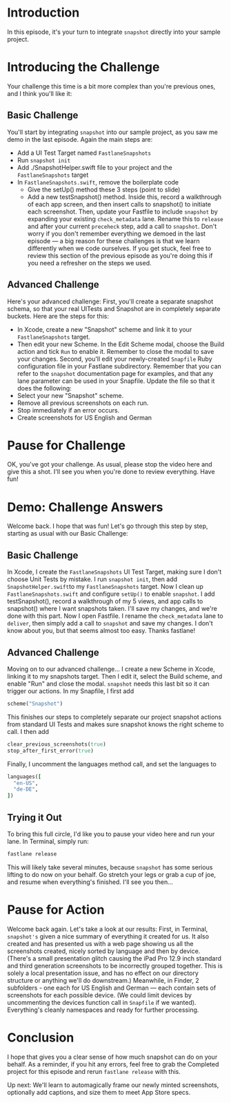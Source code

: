 # Introduction
In this episode, it's your turn to integrate `snapshot` directly into your sample project.  
# Introducing the Challenge
Your challenge this time is a bit more complex than you're previous ones, and I think you'll like it:
## Basic Challenge
You'll start by integrating `snapshot` into our sample project, as you saw me demo in the last episode. Again the main steps are:
- Add a UI Test Target named `FastlaneSnapshots`
- Run `snapshot init` 
- Add ./SnapshotHelper.swift file to your project and the `FastlaneSnapshots` target 
- In `FastlaneSnapshots.swift`, remove the boilerplate code
	- Give the setUp() method these 3 steps (point to slide)
	- Add a new testSnapshot() method. Inside this, record a walkthrough of each app screen, and then insert calls to snapshot() to initiate each screenshot.
Then, update your Fastfile to include `snapshot` by expanding your existing `check_metadata` lane. Rename this to `release` and after your current `preceheck` step, add a call to `snapshot`.
Don't worry if you don't remember everything we demoed in the last episode — a big reason for these challenges is that we learn differently when we code ourselves. If you get stuck, feel free to review this section of the previous episode as you're doing this if you need a refresher on the steps we used.
## Advanced Challenge
<!-- Should we have pre-added localizations ready? -->
Here's your advanced challenge: 
First, you'll create a separate snapshot schema, so that your real UITests and Snapshot are in completely separate buckets. Here are the steps for this:
- In Xcode, create a new "Snapshot" scheme and link it to your `FastlaneSnapshots` target.
- Then edit your new Scheme. In the Edit Scheme modal, choose the Build action and tick `Run` to enable it. Remember to close the modal to save your changes.
Second, you'll edit your newly-created `Snapfile` Ruby configuration file in your Fastlane subdirectory. Remember that you can refer to the `snapshot` documentation page for examples, and that any lane parameter can be used in your Snapfile. Update the file so that it does the following:
- Select your new "Snapshot" scheme.
- Remove all previous screenshots on each run.
- Stop immediately if an error occurs.
- Create screenshots for US English and German
<!-- Check the language codes / names here -->
# Pause for Challenge
OK, you've got your challenge. As usual, please stop the video here and give this a shot. I'll see you when you're done to review everything. Have fun!
# Demo: Challenge Answers
Welcome back. I hope that was fun! Let's go through this step by step, starting as usual with our Basic Challenge:
## Basic Challenge
In Xcode, I create the `FastlaneSnapshots` UI Test Target, making sure I don't choose Unit Tests by mistake. I run `snapshot init`, then  add `SnapshotHelper.swift`to my `FastlaneSnapshots` target. Now I clean up `FastlaneSnapshots.swift` and configure `setUp()` to enable `snapshot`. I add testSnapshot(), record a walkthrough of my 5 views, and app calls to snapshot() where I want snapshots taken. I'll save my changes, and we're done with this part.
Now I open Fastfile. I rename the `check_metadata` lane to `deliver`, then simply add a call to `snapshot` and save my changes.  I don't know about you, but that seems almost too easy. Thanks fastlane!
## Advanced Challenge
Moving on to our advanced challenge…
I create a new Scheme in Xcode, linking it to my snapshots target. Then I edit it, select the Build scheme, and enable "Run" and close the modal. `snapshot` needs this last bit so it can trigger our actions.
In my Snapfile, I first add
```ruby
scheme("Snapshot")
```
This finishes our steps to completely separate our project snapshot actions from standard UI Tests and makes sure snapshot knows the right scheme to call.
I then add
```ruby
clear_previous_screenshots(true)
stop_after_first_error(true)
```
Finally, I uncomment the languages method call, and set the languages to
```ruby
languages([
  "en-US",
  "de-DE",
])
```
## Trying it Out
To bring this full circle, I'd like you to pause your video here and run your lane. In Terminal, simply run:
```bash
fastlane release
```
This will likely take several minutes, because `snapshot` has some serious lifting to do now on your behalf. Go stretch your legs or grab a cup of joe, and resume when everything's finished. I'll see you then…
# Pause for Action
Welcome back again. Let's take a look at our results:
First, in Terminal, `snapshot's` given a nice summary of everything it created for us. It also created and has presented us with a web page showing us all the screenshots created, nicely sorted by language and then by device. (There's a small presentation glitch causing the iPad Pro 12.9 inch standard and third generation screenshots to be incorrectly grouped together. This is solely a local presentation issue, and has no effect on our directory structure or anything we'll do downstream.) 
Meanwhile, in Finder, 2 subfolders - one each for US English and German — each contain sets of screenshots for each possible device. (We could limit devices by uncommenting the devices function call in `Snapfile` if we wanted). Everything's cleanly namespaces and ready for further processing. 
# Conclusion
I hope that gives you a clear sense of how much snapshot can do on your behalf. As a reminder, if you hit any errors, feel free to grab the Completed project for this episode and rerun `fastlane release` with this. 
<!-- Do we have the Starter/Completed project sets here like in books/tuts, or is there a? -->
Up next: We'll learn to automagically frame our newly minted screenshots, optionally add captions, and size them to meet App Store specs. 